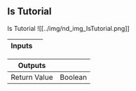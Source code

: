 ## Is Tutorial
Is Tutorial
![[../img/nd_img_IsTutorial.png]]

|Inputs||
|--|--|

|Outputs||
|--|--|
| Return Value | Boolean |
